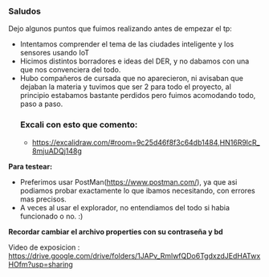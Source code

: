 ### Saludos

Dejo algunos puntos que fuimos realizando antes de empezar el tp:

 - Intentamos comprender el tema de las ciudades inteligente y los sensores usando IoT
 - Hicimos distintos borradores e ideas del DER, y no dabamos con una que nos convenciera del todo.
 - Hubo compañeros de cursada que no aparecieron, ni avisaban que dejaban la materia y tuvimos que ser 2 para todo el proyecto,
   al principio estabamos bastante perdidos pero fuimos acomodando todo, paso a paso.
   ### Excali con esto que comento: 
    - https://excalidraw.com/#room=9c25d46f8f3c64db1484,HN16R9lcR_8mjuADQj148g

**Para testear:**
- Preferimos usar PostMan(https://www.postman.com/), ya que asi podiamos probar exactamente lo que ibamos necesitando, con errores mas precisos.
- A veces al usar el explorador, no entendiamos del todo si habia funcionado o no. :) 

**Recordar cambiar el archivo properties con su contraseña y bd**

Video de exposicion : https://drive.google.com/drive/folders/1JAPv_RmlwfQDo6TgdxzdJEdHATwxHOfm?usp=sharing
